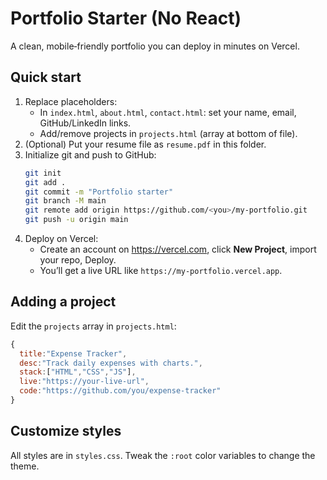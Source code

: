 
# Portfolio Starter (No React)

A clean, mobile‑friendly portfolio you can deploy in minutes on Vercel.

## Quick start
1. Replace placeholders:
   - In `index.html`, `about.html`, `contact.html`: set your name, email, GitHub/LinkedIn links.
   - Add/remove projects in `projects.html` (array at bottom of file).
2. (Optional) Put your resume file as `resume.pdf` in this folder.
3. Initialize git and push to GitHub:
   ```bash
   git init
   git add .
   git commit -m "Portfolio starter"
   git branch -M main
   git remote add origin https://github.com/<you>/my-portfolio.git
   git push -u origin main
   ```
4. Deploy on Vercel:
   - Create an account on https://vercel.com, click **New Project**, import your repo, Deploy.
   - You’ll get a live URL like `https://my-portfolio.vercel.app`.

## Adding a project
Edit the `projects` array in `projects.html`:
```js
{
  title:"Expense Tracker",
  desc:"Track daily expenses with charts.",
  stack:["HTML","CSS","JS"],
  live:"https://your-live-url",
  code:"https://github.com/you/expense-tracker"
}
```

## Customize styles
All styles are in `styles.css`. Tweak the `:root` color variables to change the theme.

